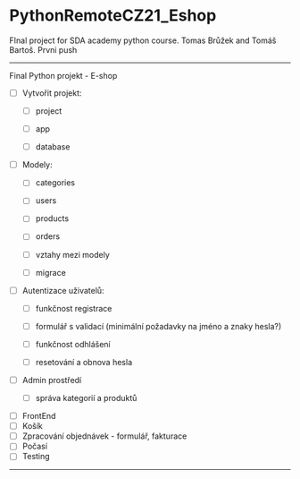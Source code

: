 # PythonRemoteCZ21_Eshop
FInal project for SDA academy python course. Tomas Brůžek and Tomáš Bartoš. 
Prvni push

<hr>

Final Python projekt - E-shop
-[ ] Vytvořit projekt:
  -[ ] project
  -[ ] app
  -[ ] database


-[ ] Modely:
  -[ ] categories
  -[ ] users
  -[ ] products
  -[ ] orders
  -[ ] vztahy mezi modely
  -[ ] migrace


-[ ] Autentizace uživatelů:
  -[ ] funkčnost registrace
  -[ ] formulář s validací (minimální požadavky na jméno a znaky hesla?)
  -[ ] funkčnost odhlášení
  -[ ] resetování a obnova hesla


-[ ] Admin prostředí
  - [ ] správa kategorií a produktů


-[ ] FrontEnd
-[ ] Košík
-[ ] Zpracování objednávek - formulář, fakturace
-[ ] Počasí
-[ ] Testing 
<hr>